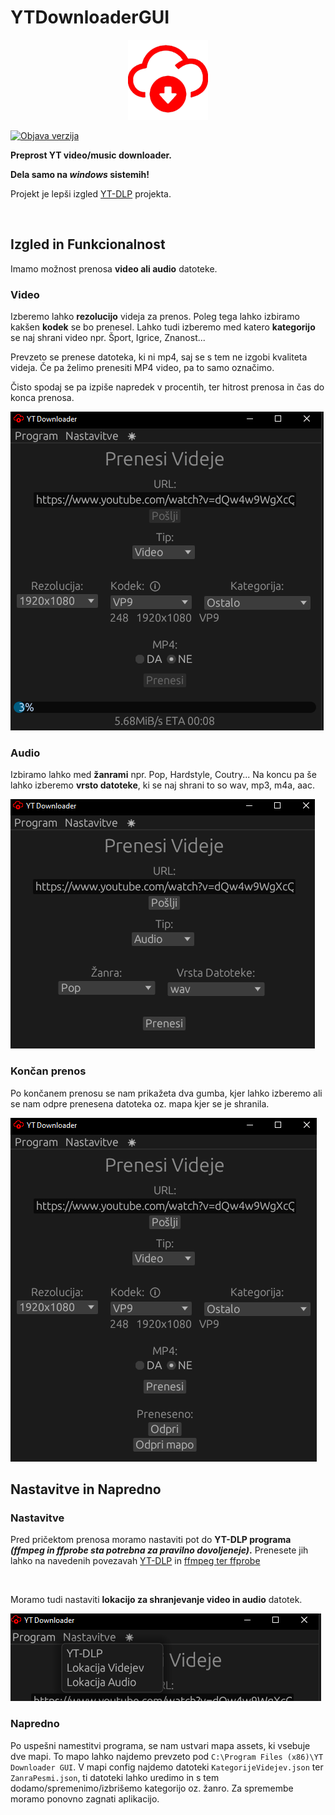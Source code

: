 # YTDownloaderGUI
<div align="center">

![ICON](assets/icon/icon-red.png)

</div>

[![Objava verzija](https://img.shields.io/github/downloads/CinoPlayz/YTDownloaderGUI/latest/total?label=PRENOS&style=for-the-badge)](#prenos "Prenos")

**Preprost YT video/music downloader.**

**Dela samo na _windows_ sistemih!**

Projekt je lepši izgled [YT-DLP](https://github.com/yt-dlp/yt-dlp) projekta.

<br />

## Izgled in Funkcionalnost

Imamo možnost prenosa **video ali audio** datoteke. 

### Video
Izberemo lahko **rezolucijo** videja za prenos.
Poleg tega lahko izbiramo kakšen **kodek** se bo prenesel. Lahko tudi izberemo med katero **kategorijo** se naj shrani video npr. Šport, Igrice, Znanost... 

Prevzeto se prenese datoteka, ki ni mp4, saj se s tem ne izgobi kvaliteta videja. Če pa želimo prenesiti MP4 video, pa to samo označimo.

Čisto spodaj se pa izpiše napredek v procentih, ter hitrost prenosa in čas do konca prenosa.

![ICON](image/Izgled1.png)

### Audio

Izbiramo lahko med **žanrami** npr. Pop, Hardstyle, Coutry...
Na koncu pa še lahko izberemo **vrsto datoteke**, ki se naj shrani to so wav, mp3, m4a, aac. 

![ICON](image/Izgled3.png)

### Končan prenos

Po končanem prenosu se nam prikažeta dva gumba, kjer lahko izberemo ali se nam odpre prenesena datoteka oz. mapa kjer se je shranila.

![ICON](image/Izgled2.png)

## Nastavitve in Napredno

### Nastavitve
Pred pričektom prenosa moramo nastaviti pot do **YT-DLP programa _(ffmpeg in ffprobe sta potrebna za pravilno dovoljeneje)_.** Prenesete jih lahko na navedenih povezavah [YT-DLP](https://github.com/yt-dlp/yt-dlp) in [ffmpeg ter ffprobe](https://github.com/yt-dlp/FFmpeg-Builds#ffmpeg-static-auto-builds)

<br />

Moramo tudi nastaviti **lokacijo za shranjevanje video in audio** datotek.

![ICON](image/Izgled4.png)


### Napredno

Po uspešni namestitvi programa, se nam ustvari mapa assets, ki vsebuje dve mapi. To mapo lahko najdemo prevzeto pod `C:\Program Files (x86)\YT Downloader GUI`. V mapi config najdemo datoteki `KategorijeVidejev.json` ter `ZanraPesmi.json`, ti datoteki lahko uredimo in s tem dodamo/spremenimo/izbrišemo kategorijo oz. žanro. Za spremembe moramo ponovno zagnati aplikacijo.